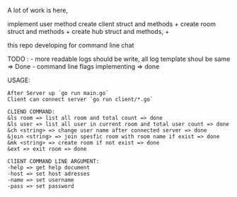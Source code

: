 A lot of work is here,

implement user method
create client struct and methods +
create room struct and methods +
create hub struct and methods, +

this repo developing for command line chat

TODO : 
    - more readable logs should be write, all log template shoul be same => Done
    - command line flags implementing => done
    
    
USAGE:

    After Server up `go run main.go`
    Client can connect server `go run client/*.go`

    CLIEND COMMAND:
    &ls room => list all room and total count => done
    &ls user => list all user in current room and total user count => done
    &ch <string> => change user name after connected server => done
    &joın <string> => join spesfic room with room name if exist => done
    &mk <string> => create room if not exist => done
    &ext => exit room => done 

    ClIENT COMMAND LINE ARGUMENT:
    -help => get help document
    -host => set host adresses
    -name => set username 
    -pass => set password
